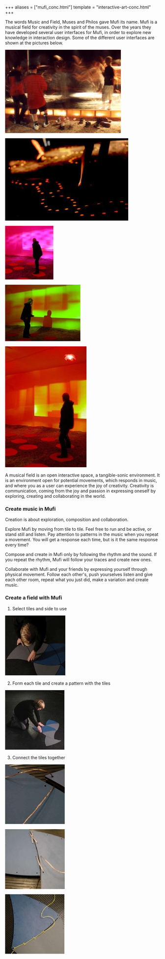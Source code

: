 +++
aliases = ["mufi_conc.html"]
template = "interactive-art-conc.html"
+++

The words Music and Field, Muses and Philos gave Mufi its name. Mufi is a musical field for creativity in the spirit of the muses. Over the years they have developed several user interfaces for Mufi, in order to explore new knowledge in interaction design. Some of the different user interfaces are shown at the pictures below.

![mufi dance](/images/mufidance.jpg)

![mufi feet](/images/mufifeet.jpg)

![mufi intro](/images/Mufi_intro.jpg)

![mufi 1](/images/Mufi1.jpg)

![mufi 2](/images/Mufi2.jpg)

A musical field is an open interactive space, a tangible-sonic environment. It is an environment open for potential movements, which responds in music, and where you as a user can experience the joy of creativity. Creativity is communication, coming from the joy and passion in expressing oneself by exploring, creating and collaborating in the world.


<!-- break -->


### Create music in Mufi

Creation is about exploration, composition and collaboration.

Explore Mufi by moving from tile to tile. Feel free to run and be active, or stand still and listen. Pay attention to patterns in the music when you repeat a movement. You will get a response each time, but is it the same response every time?

Compose and create in Mufi only by following the rhythm and the sound. If you repeat the rhythm, Mufi will follow your traces and create new ones.

Collaborate with Mufi and your friends by expressing yourself through physical movement. Follow each other's, push yourselves listen and give each other room, repeat what you just did, make a variation and create music.

### Create a field with Mufi

1. Select tiles and side to use

![mufi create 1](/images/mufi_create1.jpg)

2. Form each tile and create a pattern with the tiles

![mufi create 2](/images/mufi_create2.jpg)

3. Connect the tiles together

![mufi create 3](/images/mufi_create3.jpg)

![mufi create 4](/images/mufi_create4.jpg)

![mufi create 5](/images/mufi_create5.jpg)

